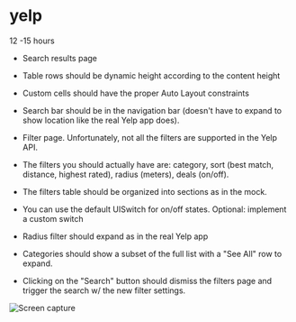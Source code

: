 yelp
====

12 -15 hours

- Search results page
- Table rows should be dynamic height according to the content height
- Custom cells should have the proper Auto Layout constraints
- Search bar should be in the navigation bar (doesn't have to expand to show location like the real Yelp app does).

- Filter page. Unfortunately, not all the filters are supported in the Yelp API.
- The filters you should actually have are: category, sort (best match, distance, highest rated), radius (meters), deals (on/off).
- The filters table should be organized into sections as in the mock.
- You can use the default UISwitch for on/off states. Optional: implement a custom switch
- Radius filter should expand as in the real Yelp app
- Categories should show a subset of the full list with a "See All" row to expand.
- Clicking on the "Search" button should dismiss the filters page and trigger the search w/ the new filter settings.




![Screen capture](yelpVideo.gif)
